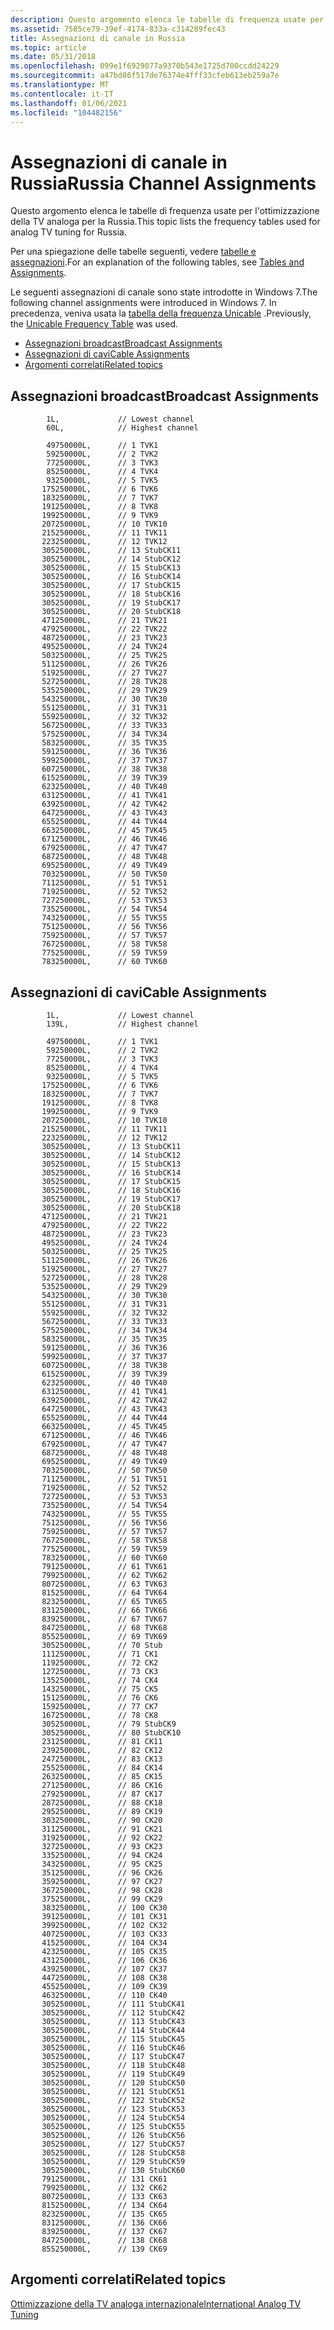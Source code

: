 ```yaml
---
description: Questo argomento elenca le tabelle di frequenza usate per l'ottimizzazione della TV analoga per la Russia.
ms.assetid: 7585ce79-39ef-4174-833a-c314289fec43
title: Assegnazioni di canale in Russia
ms.topic: article
ms.date: 05/31/2018
ms.openlocfilehash: 099e1f6929077a9370b543e1725d700ccdd24229
ms.sourcegitcommit: a47bd86f517de76374e4fff33cfeb613eb259a7e
ms.translationtype: MT
ms.contentlocale: it-IT
ms.lasthandoff: 01/06/2021
ms.locfileid: "104482156"
---
```

# <a name="russia-channel-assignments"></a><span data-ttu-id="d8cc8-103">Assegnazioni di canale in Russia</span><span class="sxs-lookup"><span data-stu-id="d8cc8-103">Russia Channel Assignments</span></span>

<span data-ttu-id="d8cc8-104">Questo argomento elenca le tabelle di frequenza usate per l'ottimizzazione della TV analoga per la Russia.</span><span class="sxs-lookup"><span data-stu-id="d8cc8-104">This topic lists the frequency tables used for analog TV tuning for Russia.</span></span>

<span data-ttu-id="d8cc8-105">Per una spiegazione delle tabelle seguenti, vedere [tabelle e assegnazioni](tables-and-assignments.md).</span><span class="sxs-lookup"><span data-stu-id="d8cc8-105">For an explanation of the following tables, see [Tables and Assignments](tables-and-assignments.md).</span></span>

<span data-ttu-id="d8cc8-106">Le seguenti assegnazioni di canale sono state introdotte in Windows 7.</span><span class="sxs-lookup"><span data-stu-id="d8cc8-106">The following channel assignments were introduced in Windows 7.</span></span> <span data-ttu-id="d8cc8-107">In precedenza, veniva usata la [tabella della frequenza Unicable](unicable-frequency-table.md) .</span><span class="sxs-lookup"><span data-stu-id="d8cc8-107">Previously, the [Unicable Frequency Table](unicable-frequency-table.md) was used.</span></span>

-   [<span data-ttu-id="d8cc8-108">Assegnazioni broadcast</span><span class="sxs-lookup"><span data-stu-id="d8cc8-108">Broadcast Assignments</span></span>](#broadcast-assignments)
-   [<span data-ttu-id="d8cc8-109">Assegnazioni di cavi</span><span class="sxs-lookup"><span data-stu-id="d8cc8-109">Cable Assignments</span></span>](#cable-assignments)
-   [<span data-ttu-id="d8cc8-110">Argomenti correlati</span><span class="sxs-lookup"><span data-stu-id="d8cc8-110">Related topics</span></span>](#related-topics)

## <a name="broadcast-assignments"></a><span data-ttu-id="d8cc8-111">Assegnazioni broadcast</span><span class="sxs-lookup"><span data-stu-id="d8cc8-111">Broadcast Assignments</span></span>

``` syntax
        1L,             // Lowest channel
        60L,            // Highest channel

        49750000L,      // 1 TVK1
        59250000L,      // 2 TVK2
        77250000L,      // 3 TVK3
        85250000L,      // 4 TVK4
        93250000L,      // 5 TVK5
       175250000L,      // 6 TVK6
       183250000L,      // 7 TVK7
       191250000L,      // 8 TVK8
       199250000L,      // 9 TVK9
       207250000L,      // 10 TVK10
       215250000L,      // 11 TVK11
       223250000L,      // 12 TVK12
       305250000L,      // 13 StubCK11
       305250000L,      // 14 StubCK12
       305250000L,      // 15 StubCK13
       305250000L,      // 16 StubCK14
       305250000L,      // 17 StubCK15
       305250000L,      // 18 StubCK16
       305250000L,      // 19 StubCK17
       305250000L,      // 20 StubCK18
       471250000L,      // 21 TVK21
       479250000L,      // 22 TVK22
       487250000L,      // 23 TVK23
       495250000L,      // 24 TVK24
       503250000L,      // 25 TVK25
       511250000L,      // 26 TVK26
       519250000L,      // 27 TVK27
       527250000L,      // 28 TVK28
       535250000L,      // 29 TVK29
       543250000L,      // 30 TVK30
       551250000L,      // 31 TVK31
       559250000L,      // 32 TVK32
       567250000L,      // 33 TVK33
       575250000L,      // 34 TVK34
       583250000L,      // 35 TVK35
       591250000L,      // 36 TVK36
       599250000L,      // 37 TVK37
       607250000L,      // 38 TVK38
       615250000L,      // 39 TVK39
       623250000L,      // 40 TVK40
       631250000L,      // 41 TVK41
       639250000L,      // 42 TVK42
       647250000L,      // 43 TVK43
       655250000L,      // 44 TVK44
       663250000L,      // 45 TVK45
       671250000L,      // 46 TVK46
       679250000L,      // 47 TVK47
       687250000L,      // 48 TVK48
       695250000L,      // 49 TVK49
       703250000L,      // 50 TVK50
       711250000L,      // 51 TVK51
       719250000L,      // 52 TVK52
       727250000L,      // 53 TVK53
       735250000L,      // 54 TVK54
       743250000L,      // 55 TVK55
       751250000L,      // 56 TVK56
       759250000L,      // 57 TVK57
       767250000L,      // 58 TVK58
       775250000L,      // 59 TVK59
       783250000L,      // 60 TVK60
```

## <a name="cable-assignments"></a><span data-ttu-id="d8cc8-112">Assegnazioni di cavi</span><span class="sxs-lookup"><span data-stu-id="d8cc8-112">Cable Assignments</span></span>

``` syntax
        1L,             // Lowest channel
        139L,           // Highest channel

        49750000L,      // 1 TVK1
        59250000L,      // 2 TVK2
        77250000L,      // 3 TVK3
        85250000L,      // 4 TVK4
        93250000L,      // 5 TVK5
       175250000L,      // 6 TVK6
       183250000L,      // 7 TVK7
       191250000L,      // 8 TVK8
       199250000L,      // 9 TVK9
       207250000L,      // 10 TVK10
       215250000L,      // 11 TVK11
       223250000L,      // 12 TVK12
       305250000L,      // 13 StubCK11
       305250000L,      // 14 StubCK12
       305250000L,      // 15 StubCK13
       305250000L,      // 16 StubCK14
       305250000L,      // 17 StubCK15
       305250000L,      // 18 StubCK16
       305250000L,      // 19 StubCK17
       305250000L,      // 20 StubCK18
       471250000L,      // 21 TVK21
       479250000L,      // 22 TVK22
       487250000L,      // 23 TVK23
       495250000L,      // 24 TVK24
       503250000L,      // 25 TVK25
       511250000L,      // 26 TVK26
       519250000L,      // 27 TVK27
       527250000L,      // 28 TVK28
       535250000L,      // 29 TVK29
       543250000L,      // 30 TVK30
       551250000L,      // 31 TVK31
       559250000L,      // 32 TVK32
       567250000L,      // 33 TVK33
       575250000L,      // 34 TVK34
       583250000L,      // 35 TVK35
       591250000L,      // 36 TVK36
       599250000L,      // 37 TVK37
       607250000L,      // 38 TVK38
       615250000L,      // 39 TVK39
       623250000L,      // 40 TVK40
       631250000L,      // 41 TVK41
       639250000L,      // 42 TVK42
       647250000L,      // 43 TVK43
       655250000L,      // 44 TVK44
       663250000L,      // 45 TVK45
       671250000L,      // 46 TVK46
       679250000L,      // 47 TVK47
       687250000L,      // 48 TVK48
       695250000L,      // 49 TVK49
       703250000L,      // 50 TVK50
       711250000L,      // 51 TVK51
       719250000L,      // 52 TVK52
       727250000L,      // 53 TVK53
       735250000L,      // 54 TVK54
       743250000L,      // 55 TVK55
       751250000L,      // 56 TVK56
       759250000L,      // 57 TVK57
       767250000L,      // 58 TVK58
       775250000L,      // 59 TVK59
       783250000L,      // 60 TVK60
       791250000L,      // 61 TVK61
       799250000L,      // 62 TVK62
       807250000L,      // 63 TVK63
       815250000L,      // 64 TVK64
       823250000L,      // 65 TVK65
       831250000L,      // 66 TVK66
       839250000L,      // 67 TVK67
       847250000L,      // 68 TVK68
       855250000L,      // 69 TVK69
       305250000L,      // 70 Stub
       111250000L,      // 71 CK1
       119250000L,      // 72 CK2
       127250000L,      // 73 CK3
       135250000L,      // 74 CK4
       143250000L,      // 75 CK5
       151250000L,      // 76 CK6
       159250000L,      // 77 CK7
       167250000L,      // 78 CK8
       305250000L,      // 79 StubCK9
       305250000L,      // 80 StubCK10
       231250000L,      // 81 CK11
       239250000L,      // 82 CK12
       247250000L,      // 83 CK13
       255250000L,      // 84 CK14
       263250000L,      // 85 CK15
       271250000L,      // 86 CK16
       279250000L,      // 87 CK17
       287250000L,      // 88 CK18
       295250000L,      // 89 CK19
       303250000L,      // 90 CK20
       311250000L,      // 91 CK21
       319250000L,      // 92 CK22
       327250000L,      // 93 CK23
       335250000L,      // 94 CK24
       343250000L,      // 95 CK25
       351250000L,      // 96 CK26
       359250000L,      // 97 CK27
       367250000L,      // 98 CK28
       375250000L,      // 99 CK29
       383250000L,      // 100 CK30
       391250000L,      // 101 CK31
       399250000L,      // 102 CK32
       407250000L,      // 103 CK33
       415250000L,      // 104 CK34
       423250000L,      // 105 CK35
       431250000L,      // 106 CK36
       439250000L,      // 107 CK37
       447250000L,      // 108 CK38
       455250000L,      // 109 CK39
       463250000L,      // 110 CK40
       305250000L,      // 111 StubCK41
       305250000L,      // 112 StubCK42
       305250000L,      // 113 StubCK43
       305250000L,      // 114 StubCK44
       305250000L,      // 115 StubCK45
       305250000L,      // 116 StubCK46
       305250000L,      // 117 StubCK47
       305250000L,      // 118 StubCK48
       305250000L,      // 119 StubCK49
       305250000L,      // 120 StubCK50
       305250000L,      // 121 StubCK51
       305250000L,      // 122 StubCK52
       305250000L,      // 123 StubCK53
       305250000L,      // 124 StubCK54
       305250000L,      // 125 StubCK55
       305250000L,      // 126 StubCK56
       305250000L,      // 127 StubCK57
       305250000L,      // 128 StubCK58
       305250000L,      // 129 StubCK59
       305250000L,      // 130 StubCK60
       791250000L,      // 131 CK61
       799250000L,      // 132 CK62
       807250000L,      // 133 CK63
       815250000L,      // 134 CK64
       823250000L,      // 135 CK65
       831250000L,      // 136 CK66
       839250000L,      // 137 CK67
       847250000L,      // 138 CK68
       855250000L,      // 139 CK69
```

## <a name="related-topics"></a><span data-ttu-id="d8cc8-113">Argomenti correlati</span><span class="sxs-lookup"><span data-stu-id="d8cc8-113">Related topics</span></span>

<dl> <dt>

[<span data-ttu-id="d8cc8-114">Ottimizzazione della TV analoga internazionale</span><span class="sxs-lookup"><span data-stu-id="d8cc8-114">International Analog TV Tuning</span></span>](international-analog-tv-tuning.md)
</dt> </dl>

 

 



